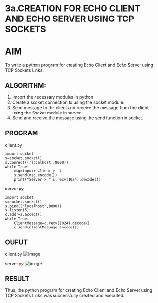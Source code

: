 # 3a.CREATION FOR ECHO CLIENT AND ECHO SERVER USING TCP SOCKETS
# AIM
To write a python program for creating Echo Client and Echo Server using TCP
Sockets Links.
## ALGORITHM:
1. Import the necessary modules in python
2. Create a socket connection to using the socket module.
3. Send message to the client and receive the message from the client using the Socket module in
 server .
4. Send and receive the message using the send function in socket.
## PROGRAM
client.py
```
import socket
s=socket.socket()
s.connect(('localhost',8000))
while True:
    msg=input("Client > ")
    s.send(msg.encode())
    print("Server > ",s.recv(1024).decode())
```
server.py
```
import socket
s=socket.socket()
s.bind(('localhost',8000))
s.listen(5)
c,addr=s.accept()
while True:
    ClientMessage=c.recv(1024).decode()
    c.send(ClientMessage.encode())
```
## OUPUT
client.py
![image](https://github.com/user-attachments/assets/f38b3bbb-6d80-443b-8493-01ecaa47fb6a)


server.py
![image](https://github.com/user-attachments/assets/38079649-f9ce-4588-966e-9d5b22334fd9)

## RESULT
Thus, the python program for creating Echo Client and Echo Server using TCP Sockets Links 
was successfully created and executed.
